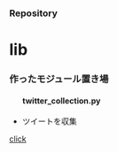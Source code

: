 ### Repository  



<div class="jumbotron">
  <h1>lib</h1>
  <h3>作ったモジュール置き場</h3>
  <ul><h4>twitter_collection.py</h4>
        <li>ツイートを収集</li>
  </ul>

  <p><a class="btn btn-primary btn-lg" href="https://github.com/ozawa940/lib" role="button">click</a></p>
</div>

